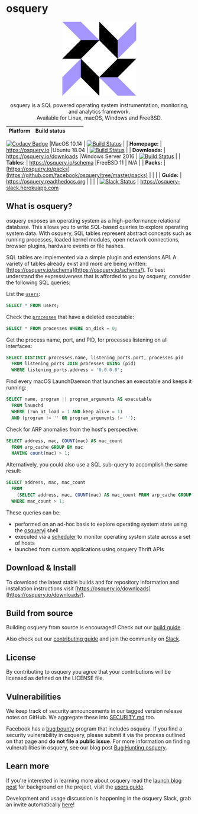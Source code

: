 # osquery

<p align="center">
<img alt="osquery logo" width="200"
src="https://github.com/facebook/osquery/raw/master/docs/img/logo-2x-dark.png" />
</p>

<p align="center">
osquery is a SQL powered operating system instrumentation, monitoring, and analytics framework.
<br>
Available for Linux, macOS, Windows and FreeBSD.
</p>

| Platform | Build status  | | | |
|----------|---------------|---|---|---|
[![Codacy Badge](https://api.codacy.com/project/badge/Grade/18e825c441644a3aae7749cb248fdd78)](https://app.codacy.com/app/GSITE/osquery?utm_source=github.com&utm_medium=referral&utm_content=Gamingpc/osquery&utm_campaign=Badge_Grade_Dashboard)
|MacOS 10.14  | [![Build Status](https://dev.azure.com/trailofbits/osquery/_apis/build/status/osquery?branchName=master&jobName=macOS)](https://dev.azure.com/trailofbits/osquery/_build/latest?definitionId=6&branchName=master) | | **Homepage:** | https://osquery.io
|Ubuntu 18.04 | [![Build Status](https://dev.azure.com/trailofbits/osquery/_apis/build/status/osquery?branchName=master&jobName=Linux)](https://dev.azure.com/trailofbits/osquery/_build/latest?definitionId=6&branchName=master) | | **Downloads:** | https://osquery.io/downloads
|Windows Server 2016 | [![Build Status](https://dev.azure.com/trailofbits/osquery/_apis/build/status/osquery?branchName=master&jobName=Windows)](https://dev.azure.com/trailofbits/osquery/_build/latest?definitionId=6&branchName=master) | | **Tables:** | https://osquery.io/schema
|FreeBSD 11 | N/A | | **Packs:** | [https://osquery.io/packs](https://github.com/facebook/osquery/tree/master/packs)
| | | | **Guide:** | https://osquery.readthedocs.org
| | | | [![Slack Status](https://osquery-slack.herokuapp.com/badge.svg)](https://osquery-slack.herokuapp.com) | https://osquery-slack.herokuapp.com

## What is osquery?

osquery exposes an operating system as a high-performance relational database.  This allows you to
write SQL-based queries to explore operating system data.  With osquery, SQL tables represent
abstract concepts such as running processes, loaded kernel modules, open network connections,
browser plugins, hardware events or file hashes.

SQL tables are implemented via a simple plugin and extensions API. A variety of tables already exist
and more are being written: [https://osquery.io/schema](https://osquery.io/schema/). To best
understand the expressiveness that is afforded to you by osquery, consider the following SQL
queries:

List the [`users`](https://osquery.io/schema/current#users):
```sql
SELECT * FROM users;
```

Check the [`processes`](https://osquery.io/schema/current#processes) that have a deleted executable:
```sql
SELECT * FROM processes WHERE on_disk = 0;
```

Get the process name, port, and PID, for processes listening on all interfaces:
```sql
SELECT DISTINCT processes.name, listening_ports.port, processes.pid
  FROM listening_ports JOIN processes USING (pid)
  WHERE listening_ports.address = '0.0.0.0';
```

Find every macOS LaunchDaemon that launches an executable and keeps it running:
```sql
SELECT name, program || program_arguments AS executable
  FROM launchd
  WHERE (run_at_load = 1 AND keep_alive = 1)
  AND (program != '' OR program_arguments != '');
```

Check for ARP anomalies from the host's perspective:

```sql
SELECT address, mac, COUNT(mac) AS mac_count
  FROM arp_cache GROUP BY mac
  HAVING count(mac) > 1;
```

Alternatively, you could also use a SQL sub-query to accomplish the same result:

```sql
SELECT address, mac, mac_count
  FROM
    (SELECT address, mac, COUNT(mac) AS mac_count FROM arp_cache GROUP BY mac)
  WHERE mac_count > 1;
```

These queries can be:
* performed on an ad-hoc basis to explore operating system state using the
  [osqueryi](https://osquery.readthedocs.org/en/latest/introduction/using-osqueryi/) shell
* executed via a [scheduler](https://osquery.readthedocs.org/en/latest/introduction/using-osqueryd/)
  to monitor operating system state across a set of hosts
* launched from custom applications using osquery Thrift APIs

## Download & Install

To download the latest stable builds and for repository information and installation instructions
visit [https://osquery.io/downloads](https://osquery.io/downloads/).

## Build from source

Building osquery from source is encouraged! Check out our [build guide](BUILD.md).

Also check out our [contributing guide](CONTRIBUTING.md) and join the community on [Slack](https://slack.osquery.io).

## License

By contributing to osquery you agree that your contributions will be licensed as defined on the
LICENSE file.

## Vulnerabilities

We keep track of security announcements in our tagged version release notes on GitHub. We aggregate
these into [SECURITY.md](SECURITY.md) too.

Facebook has a [bug bounty](https://www.facebook.com/whitehat/) program that includes osquery. If
you find a security vulnerability in osquery, please submit it via the process outlined on that page
and **do not file a public issue**. For more information on finding vulnerabilities in osquery, see
our blog post [Bug Hunting
osquery](https://www.facebook.com/notes/facebook-bug-bounty/bug-hunting-osquery/954850014529225).

## Learn more

If you're interested in learning more about osquery read the [launch blog
post](https://code.facebook.com/posts/844436395567983/introducing-osquery/) for background on the
project, visit the [users guide](https://osquery.readthedocs.org/).

Development and usage discussion is happening in the osquery Slack, grab an invite automatically
[here](https://slack.osquery.io)!
